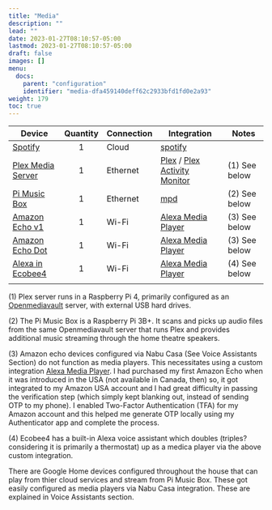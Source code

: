 ```yaml
---
title: "Media"
description: ""
lead: ""
date: 2023-01-27T08:10:57-05:00
lastmod: 2023-01-27T08:10:57-05:00
draft: false
images: []
menu:
  docs:
    parent: "configuration"
    identifier: "media-dfa459140deff62c2933bfd1fd0e2a93"
weight: 179
toc: true
---
```



| Device                                                       | Quantity | Connection | Integration                                                  | Notes         |
| ------------------------------------------------------------ | :------: | ---------- | ------------------------------------------------------------ | ------------- |
| [Spotify](https://www.spotify.com/) | 1 | Cloud | [spotify](https://www.home-assistant.io/integrations/spotify/) |
| [Plex Media Server](https://plex.tv)                         |    1     | Ethernet   | [Plex](https://www.home-assistant.io/components/media_player.plex) / [Plex Activity Monitor](https://www.home-assistant.io/components/sensor.plex/) | (1) See below |
| [Pi Music Box](https://www.pimusicbox.com/)                  |    1     | Ethernet   | [mpd](https://www.home-assistant.io/integrations/mpd/)       | (2) See below |
| [Amazon Echo v1](https://www.amazon.com/Amazon-Echo-Bluetooth-Speaker-with-Alexa-Black/dp/B00X4WHP5E) |    1     | Wi-Fi      | [Alexa Media Player](https://github.com/custom-components/alexa_media_player) | (3) See below |
| [Amazon Echo Dot](https://www.amazon.com/Amazon-Echo-Dot-Portable-Bluetooth-Speaker-with-Alexa-White/dp/B015TJD0Y4) |    1     | Wi-Fi      | [Alexa Media Player](https://github.com/custom-components/alexa_media_player) | (3) See below |
| [Alexa in Ecobee4](https://www.ecobee.com/en-ca/smart-thermostats/smart-wifi-thermostat-with-voice-control/) |    1     | Wi-Fi      | [Alexa Media Player](https://github.com/custom-components/alexa_media_player) | (4) See below |
|                                                              |          |            |                                                              |               |

(1) Plex server runs in a Raspberry Pi 4, primarily configured as an [Openmediavault](https://www.openmediavault.org/) server, with external USB hard drives. 

(2) The Pi Music Box is a Raspberry Pi 3B+.  It scans and picks up audio files from the same Openmediavault server that runs Plex and provides additional music streaming through the home theatre speakers. 

(3) Amazon echo devices configured via Nabu Casa (See Voice Assistants Section) do not function as media players.  This necessitates using a custom integration [Alexa Media Player](https://github.com/custom-components/alexa_media_player).  I had purchased my first Amazon Echo when it was introduced in the USA (not available in Canada, then) so, it got integrated to my Amazon USA account and I had great difficulty in passing the verification step (which simply kept blanking out, instead of sending OTP to my phone).  I enabled Two-Factor Authentication (TFA) for my Amazon account and this helped me generate OTP locally using my Authenticator app and complete the process. 

(4) Ecobee4 has a built-in Alexa voice assistant which doubles (triples? considering it is primarily a thermostat) up as a medica player via the above custom integration. 

There are Google Home devices configured throughout the house that can play from thier cloud services and stream from Pi Music Box.  These got easily configured as media players via Nabu Casa integration. These are explained in Voice Assistants section. 